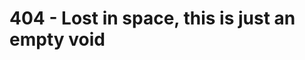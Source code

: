 <!--
permalink: /404.html
layout: homepage
title: 404 Lost in Space!
description: You've been lost in space
sections:
  - title: 介绍
    desc: 高级介绍 Cosmos SDK.
    url: /zh/intro/overview.html
    icon: introduction
  - title: 基础
    desc: Anatomy of a blockchain, transaction lifecycle, accounts and more.
    icon: basics
    url: /zh/basics/app-anatomy.html
  - title: 核心概念
    desc: Read about the core concepts like baseapp, the store, or the server.
    icon: core
    url: /zh/core/baseapp.html
  - title: 模块构筑
    desc: Discover how to build modules for the Cosmos SDK.
    icon: modules
    url: /zh/building-modules/intro.html
  - title: 运行一个节点
    desc: Running and interacting with nodes using the CLI and API.
    icon: interfaces
    url: /zh/run-node/
  - title: 模块
    desc: Explore existing modules to build your application with.
    icon: specifications
    url: /zh/modules/
stack:
  - title: Cosmos Hub
    desc: The first of thousands of interconnected blockchains on the Cosmos Network.
    color: "#BA3FD9"
    label: hub
    url: http://hub.cosmos.network
  - title: Tendermint Core
    desc: The leading BFT engine for building blockchains, powering Cosmos SDK.
    color: "#00BB00"
    label: core
    url: http://docs.tendermint.com
footer:
  newsletter: false
aside: false
-->

# 404 - Lost in space, this is just an empty void
